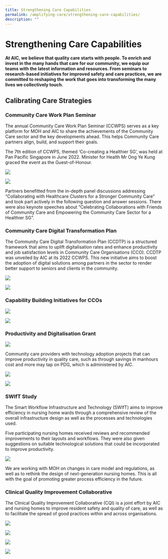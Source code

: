 ```yaml
---
title: Strengthening Care Capabilities
permalink: /amplifying-care/strengthening-care-capabilities/
description: ""
---
```

# Strengthening Care Capabilities
**At AIC, we believe that quality care starts with people. To enrich and invest in the many hands that care for our community, we equip our teams with the latest information and resources. From seminars to research-based initiatives for improved safety and care practices, we are committed to reshaping the work that goes into transforming the many lives we collectively touch.**

## Calibrating Care Strategies
### Community Care Work Plan Seminar
The annual Community Care Work Plan Seminar (CCWPS) serves as a key platform for MOH and AIC to share the achievements of the Community Care sector and the key developments ahead. This helps Community Care partners align, build, and support their goals.

The 7th edition of CCWPS, themed ‘Co-creating a Healthier SG’, was held at Pan Pacific Singapore in June 2022. Minister for Health Mr Ong Ye Kung graced the event as the Guest-of-Honour.

![](/images/strenghtening-care-capabilities.png)

![](/images/100-sectors-leaders.png)

Partners benefitted from the in-depth panel discussions addressing “Collaborating with Healthcare Clusters for a Stronger Community Care” and took part actively in the following question and answer sessions. There were also keynote speeches about “Celebrating Collaborations with Friends of Community Care and Empowering the Community Care Sector for a Healthier SG”.

### Community Care Digital Transformation Plan
The Community Care Digital Transformation Plan (CCDTP) is a structured framework that aims to uplift digitalisation rates and enhance productivity and job satisfaction levels in Community Care Organisations (CCO). CCDTP was unveiled by AIC at its 2022 CCWPS. This new initiative aims to boost the adoption of digital solutions among partners in the sector to render better support to seniors and clients in the community.

![](/images/ccwps-2022.png)

![](/images/a-funding-of-16-million.png)

### Capability Building Initiatives for CCOs
![](/images/since-2014-over-1300.png)

![](/images/number-of-staff-2022.png)

### Productivity and Digitalisation Grant
![](/images/streamlining-processes-adopting-technology.png)

Community care providers with technology adoption projects that can improve productivity in quality care, such as through savings in manhours cost and more may tap on PDG, which is administered by AIC.

![](/images/500-projects.png)

![](/images/chef-partnership-programme.png)

### SWIfT Study
The Smart Workflow Infrastructure and Technology (SWIfT) aims to improve efficiency in nursing home wards through a comprehensive review of the overall infrastructure design as well as the processes and technologies used.

Five participating nursing homes received reviews and recommended improvements to their layouts and workflows. They were also given suggestions on suitable technological solutions that could be incorporated to improve productivity.

![](/images/productivity-improvement.png)

We are working with MOH on changes in care model and regulations, as well as to rethink the design of next-generation nursing homes. This is all with the goal of promoting greater process efficiency in the future.

### Clinical Quality Improvement Collaborative
The Clinical Quality Improvement Collaborative (CQI) is a joint effort by AIC and nursing homes to improve resident safety and quality of care, as well as to facilitate the spread of good practices within and across organisations.

![](/images/3-year-cqi-collaborative-graduation.png)

![](/images/i-prevent-pneumonia.png)

![](/images/100-percent-of-all-direct-care-staff.png)

![](/images/2-5-percent-reduction.png)